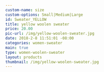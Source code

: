 ```yaml
---
custom-name: size
custom-options: Small|Medium|Large
id: Sweater_YELLOW
title: yellow woolen sweater
price: 20.00
pic-url: /img/yellow-woolen-sweater.jpg
date: 2018-2-8 11:51:01 -08:00
categories: women-sweater
main: true
type: women-woolen-sweater
layout: products
thumbnail: /img/yellow-woolen-sweater.jpg
---
```

